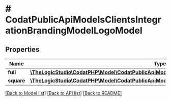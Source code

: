 # # CodatPublicApiModelsClientsIntegrationBrandingModelLogoModel

## Properties

Name | Type | Description | Notes
------------ | ------------- | ------------- | -------------
**full** | [**\TheLogicStudio\CodatPHP\Model\CodatPublicApiModelsClientsIntegrationBrandingModelFullModel**](CodatPublicApiModelsClientsIntegrationBrandingModelFullModel.md) |  | [optional]
**square** | [**\TheLogicStudio\CodatPHP\Model\CodatPublicApiModelsClientsIntegrationBrandingModelSquareModel**](CodatPublicApiModelsClientsIntegrationBrandingModelSquareModel.md) |  | [optional]

[[Back to Model list]](../../README.md#models) [[Back to API list]](../../README.md#endpoints) [[Back to README]](../../README.md)
